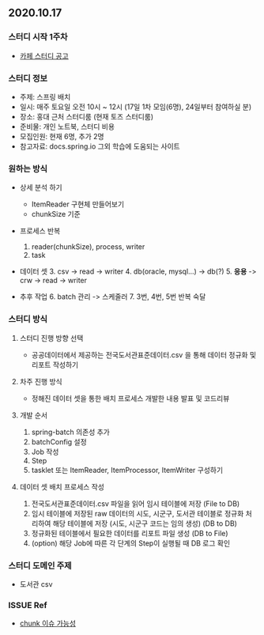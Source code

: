 ## 2020.10.17

### 스터디 시작 1주차
- [카페 스터디 공고](https://cafe.naver.com/javachobostudy)

### 스터디 정보
- 주제: 스프링 배치
- 일시: 매주 토요일 오전 10시 ~ 12시
    (17일 1차 모임(6명), 24일부터 참여하실 분)
- 장소: 홍대 근처 스터디룸 (현재 토즈 스터디룸)
- 준비물: 개인 노트북, 스터디 비용
- 모집인원: 현재 6명, 추가 2명
- 참고자료: docs.spring.io 그외 학습에 도움되는 사이트

### 원하는 방식
- 상세 분석 하기
    - ItemReader 구현체 만들어보기
    - chunkSize 기준

- 프로세스 반복
    1. reader(chunkSize), process, writer
    2. task

- 데이터 셋
    3. csv -> read -> writer
    4. db(oracle, mysql...) -> db(?)
    5. **응용** -> crw -> read -> writer

- 추후 작업
    6. batch 관리 -> 스케줄러
    7. 3번, 4번, 5번 반복 숙달

### 스터디 방식
1. 스터디 진행 방향 선택
    - 공공데이터에서 제공하는 전국도서관표준데이터.csv 을 통해 데이터 정규화 및 리포트 작성하기

2. 차주 진행 방식
    - 정해진 데이터 셋을 통한 배치 프로세스 개발한 내용 발표 및 코드리뷰

3. 개발 순서
    1) spring-batch 의존성 추가
    2) batchConfig 설정
    3) Job 작성
    4) Step 
    5) tasklet 또는 ItemReader, ItemProcessor, ItemWriter 구성하기

4. 데이터 셋 배치 프로세스 작성
    1) 전국도서관표준데이터.csv 파일을 읽어 임시 테이블에 저장 (File to DB)
    2) 임시 테이블에 저장된 raw 데이터의 시도, 시군구, 도서관 테이블로 정규화 처리하여 해당 테이블에 저장 (시도, 시군구 코드는 임의 생성) (DB to DB)
    3) 정규화된 테이블에서 필요한 데이터를 리포트 파일 생성 (DB to File)
    4) (option) 해당 Job에 따른 각 단계의 Step이 실행될 때 DB 로그 확인

### 스터디 도메인 주제
- 도서관 csv

### ISSUE Ref
- [chunk 이슈 가능성](https://jaehun2841.github.io/2020/08/08/2020-08-08-spring-batch-db-connection-issue/#spring-batch%EA%B0%80-%ED%95%98%EA%B3%A0-%EC%9E%88%EB%8A%94-%EC%9D%BC)
